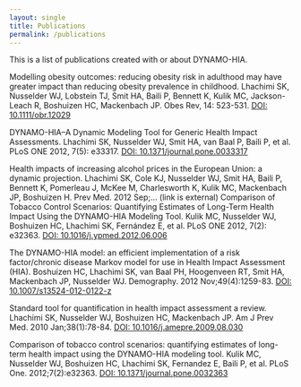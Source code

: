 ```yaml
---
layout: single
title: Publications
permalink: /publications
---
```


This is a list of publications created with or about DYNAMO-HIA.

Modelling obesity outcomes: reducing obesity risk in adulthood may have greater impact than reducing obesity prevalence in childhood. Lhachimi SK, Nusselder WJ, Lobstein TJ, Smit HA, Baili P, Bennett K, Kulik MC, Jackson-Leach R, Boshuizen HC, Mackenbach JP. Obes Rev, 14: 523-531. [DOI: 10.1111/obr.12029](https://doi.org/10.1111/obr.12029)

DYNAMO-HIA–A Dynamic Modeling Tool for Generic Health Impact Assessments. Lhachimi SK, Nusselder WJ, Smit HA, van Baal P, Baili P, et al. PLoS ONE 2012, 7(5): e33317. [DOI: 10.1371/journal.pone.0033317](https://doi.org/10.1371/journal.pone.0033317)

Health impacts of increasing alcohol prices in the European Union: a dynamic projection. Lhachimi SK, Cole KJ, Nusselder WJ, Smit HA, Baili P, Bennett K, Pomerleau J, McKee M, Charlesworth K, Kulik MC, Mackenbach JP, Boshuizen H. Prev Med. 2012 Sep;… (link is external)
Comparison of Tobacco Control Scenarios: Quantifying Estimates of Long-Term Health Impact Using the DYNAMO-HIA Modeling Tool. Kulik MC, Nusselder WJ, Boshuizen HC, Lhachimi SK, Fernández E, et al. PLoS ONE 2012, 7(2): e32363. [DOI: 10.1016/j.ypmed.2012.06.006](https://doi.org/10.1016/j.ypmed.2012.06.006)

The DYNAMO-HIA model: an efficient implementation of a risk factor/chronic disease Markov model for use in Health Impact Assessment (HIA). Boshuizen HC, Lhachimi SK, van Baal PH, Hoogenveen RT, Smit HA, Mackenbach JP, Nusselder WJ. Demography. 2012 Nov;49(4):1259-83. [DOI: 10.1007/s13524-012-0122-z](https://doi.org/10.1007/s13524-012-0122-z)

Standard tool for quantification in health impact assessment a review. Lhachimi SK, Nusselder WJ, Boshuizen HC, Mackenbach JP. Am J Prev Med. 2010 Jan;38(1):78-84. [DOI: 10.1016/j.amepre.2009.08.030](https://doi.org/10.1016/j.amepre.2009.08.030)

Comparison of tobacco control scenarios: quantifying estimates of long-term health impact using the DYNAMO-HIA modeling tool. Kulik MC, Nusselder WJ, Boshuizen HC, Lhachimi SK, Fernandez E, Baili P, et al. PLoS One. 2012;7(2):e32363. [DOI: 10.1371/journal.pone.0032363](https://doi.org/10.1371/journal.pone.0032363)
